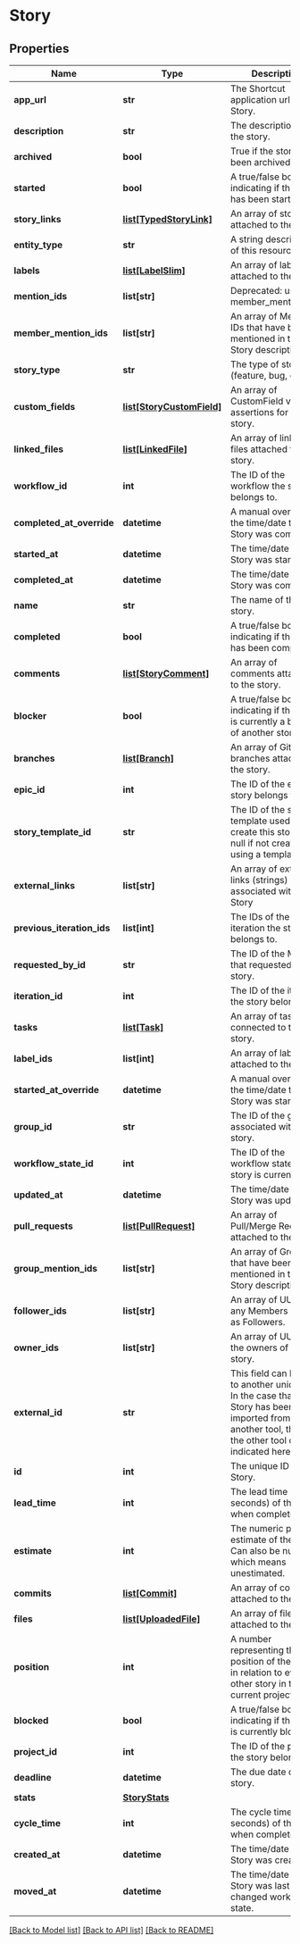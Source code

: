 # Story

## Properties
Name | Type | Description | Notes
------------ | ------------- | ------------- | -------------
**app_url** | **str** | The Shortcut application url for the Story. | 
**description** | **str** | The description of the story. | 
**archived** | **bool** | True if the story has been archived or not. | 
**started** | **bool** | A true/false boolean indicating if the Story has been started. | 
**story_links** | [**list[TypedStoryLink]**](TypedStoryLink.md) | An array of story links attached to the Story. | 
**entity_type** | **str** | A string description of this resource. | 
**labels** | [**list[LabelSlim]**](LabelSlim.md) | An array of labels attached to the story. | 
**mention_ids** | **list[str]** | Deprecated: use member_mention_ids. | 
**member_mention_ids** | **list[str]** | An array of Member IDs that have been mentioned in the Story description. | 
**story_type** | **str** | The type of story (feature, bug, chore). | 
**custom_fields** | [**list[StoryCustomField]**](StoryCustomField.md) | An array of CustomField value assertions for the story. | [optional] 
**linked_files** | [**list[LinkedFile]**](LinkedFile.md) | An array of linked files attached to the story. | 
**workflow_id** | **int** | The ID of the workflow the story belongs to. | 
**completed_at_override** | **datetime** | A manual override for the time/date the Story was completed. | 
**started_at** | **datetime** | The time/date the Story was started. | 
**completed_at** | **datetime** | The time/date the Story was completed. | 
**name** | **str** | The name of the story. | 
**completed** | **bool** | A true/false boolean indicating if the Story has been completed. | 
**comments** | [**list[StoryComment]**](StoryComment.md) | An array of comments attached to the story. | 
**blocker** | **bool** | A true/false boolean indicating if the Story is currently a blocker of another story. | 
**branches** | [**list[Branch]**](Branch.md) | An array of Git branches attached to the story. | 
**epic_id** | **int** | The ID of the epic the story belongs to. | 
**story_template_id** | **str** | The ID of the story template used to create this story, or null if not created using a template. | 
**external_links** | **list[str]** | An array of external links (strings) associated with a Story | 
**previous_iteration_ids** | **list[int]** | The IDs of the iteration the story belongs to. | 
**requested_by_id** | **str** | The ID of the Member that requested the story. | 
**iteration_id** | **int** | The ID of the iteration the story belongs to. | 
**tasks** | [**list[Task]**](Task.md) | An array of tasks connected to the story. | 
**label_ids** | **list[int]** | An array of label ids attached to the story. | 
**started_at_override** | **datetime** | A manual override for the time/date the Story was started. | 
**group_id** | **str** | The ID of the group associated with the story. | 
**workflow_state_id** | **int** | The ID of the workflow state the story is currently in. | 
**updated_at** | **datetime** | The time/date the Story was updated. | 
**pull_requests** | [**list[PullRequest]**](PullRequest.md) | An array of Pull/Merge Requests attached to the story. | 
**group_mention_ids** | **list[str]** | An array of Group IDs that have been mentioned in the Story description. | 
**follower_ids** | **list[str]** | An array of UUIDs for any Members listed as Followers. | 
**owner_ids** | **list[str]** | An array of UUIDs of the owners of this story. | 
**external_id** | **str** | This field can be set to another unique ID. In the case that the Story has been imported from another tool, the ID in the other tool can be indicated here. | 
**id** | **int** | The unique ID of the Story. | 
**lead_time** | **int** | The lead time (in seconds) of this story when complete. | [optional] 
**estimate** | **int** | The numeric point estimate of the story. Can also be null, which means unestimated. | 
**commits** | [**list[Commit]**](Commit.md) | An array of commits attached to the story. | 
**files** | [**list[UploadedFile]**](UploadedFile.md) | An array of files attached to the story. | 
**position** | **int** | A number representing the position of the story in relation to every other story in the current project. | 
**blocked** | **bool** | A true/false boolean indicating if the Story is currently blocked. | 
**project_id** | **int** | The ID of the project the story belongs to. | 
**deadline** | **datetime** | The due date of the story. | 
**stats** | [**StoryStats**](StoryStats.md) |  | 
**cycle_time** | **int** | The cycle time (in seconds) of this story when complete. | [optional] 
**created_at** | **datetime** | The time/date the Story was created. | 
**moved_at** | **datetime** | The time/date the Story was last changed workflow-state. | 

[[Back to Model list]](../README.md#documentation-for-models) [[Back to API list]](../README.md#documentation-for-api-endpoints) [[Back to README]](../README.md)

